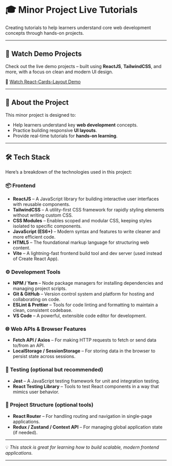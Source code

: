 # 🎓 Minor Project Live Tutorials

Creating tutorials to help learners understand core web development concepts through hands-on projects.

---

## 🚀 Watch Demo Projects

Check out the live demo projects – built using **ReactJS**, **TailwindCSS**, and more, with a focus on clean and modern UI design.

🔗 [Watch React-Cards-Layout Demo](https://www.linkedin.com/posts/ram-3bb99a297_reactjs-tailwindcss-ux-activity-7320696223152144384-86sO/?utm_source=share&utm_medium=member_desktop&rcm=ACoAAEfe-r8Bfy4ftjq7Fnmq5pFKJOV-O0crV84)

---

## 📘 About the Project

This minor project is designed to:

- Help learners understand key **web development** concepts.
- Practice building responsive **UI layouts**.
- Provide real-time tutorials for **hands-on learning**.

---

## 🛠️ Tech Stack

Here’s a breakdown of the technologies used in this project:

### 📦 Frontend

- **ReactJS** – A JavaScript library for building interactive user interfaces with reusable components.
- **TailwindCSS** – A utility-first CSS framework for rapidly styling elements without writing custom CSS.
- **CSS Modules** – Enables scoped and modular CSS, keeping styles isolated to specific components.
- **JavaScript (ES6+)** – Modern syntax and features to write cleaner and more efficient code.
- **HTML5** – The foundational markup language for structuring web content.
- **Vite** – A lightning-fast frontend build tool and dev server (used instead of Create React App).

### ⚙️ Development Tools

- **NPM / Yarn** – Node package managers for installing dependencies and managing project scripts.
- **Git & GitHub** – Version control system and platform for hosting and collaborating on code.
- **ESLint & Prettier** – Tools for code linting and formatting to maintain a clean, consistent codebase.
- **VS Code** – A powerful, extensible code editor for development.

### 🌐 Web APIs & Browser Features

- **Fetch API / Axios** – For making HTTP requests to fetch or send data to/from an API.
- **LocalStorage / SessionStorage** – For storing data in the browser to persist state across sessions.

### 🧪 Testing (optional but recommended)

- **Jest** – A JavaScript testing framework for unit and integration testing.
- **React Testing Library** – Tools to test React components in a way that mimics user behavior.

### 📁 Project Structure (optional tools)

- **React Router** – For handling routing and navigation in single-page applications.
- **Redux / Zustand / Context API** – For managing global application state (if needed).


---

💡 *This stack is great for learning how to build scalable, modern frontend applications.*


---
